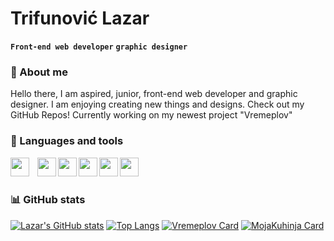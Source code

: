 # Trifunović Lazar
**`Front-end web developer`** **`graphic designer`**

### 🧑 About me
Hello there, I am aspired, junior, front-end web developer and graphic designer. I am enjoying creating new things and designs. Check out my GitHub Repos! Currently working on my newest project "Vremeplov"

### 🧰 Languages and tools <br> #

<img align="left" width="30px" style="padding-right:10px;" src="https://cdn.jsdelivr.net/gh/devicons/devicon/icons/html5/html5-original.svg" />
<img align="left" width="30px" tyle="padding-right:10px;" src="https://cdn.jsdelivr.net/gh/devicons/devicon/icons/css3/css3-original.svg" />
<img align="left" width="30px" tyle="padding-right:10px;" src="https://cdn.jsdelivr.net/gh/devicons/devicon/icons/javascript/javascript-original.svg" />

<img align="left" width="30px" tyle="padding-right:10px;" src="https://cdn.jsdelivr.net/gh/devicons/devicon/icons/photoshop/photoshop-plain.svg" />
<img align="left" width="30px" tyle="padding-right:10px;" src="https://cdn.jsdelivr.net/gh/devicons/devicon/icons/illustrator/illustrator-plain.svg" />
<img align="left" width="30px" tyle="padding-right:10px;" src="https://cdn.jsdelivr.net/gh/devicons/devicon/icons/figma/figma-original.svg" />
<br>
<br>

### 📊 GitHub stats

[![Lazar's GitHub stats](https://github-readme-stats.vercel.app/api?username=trifkee&show_icons=true&bg-color=#000000&layout=compact)](https://github.com/trifkee/github-readme-stats)
[![Top Langs](https://github-readme-stats.vercel.app/api/top-langs/?username=trifkee&show_icons=true&bg-color=#000000&layout=compact)](https://github.com/trifkee/github-readme-stats)
[![Vremeplov Card](https://github-readme-stats.vercel.app/api/pin/?username=trifkee&repo=vremeplov&bg-color=#000000&layout=compact)](https://github.com/trifkee/vremeplov)
[![MojaKuhinja Card](https://github-readme-stats.vercel.app/api/pin/?username=trifkee&repo=mojaKuhinjaV2&bg-color=#000000&layout=compact)](https://github.com/trifkee/mojaKuhinjaV2)
